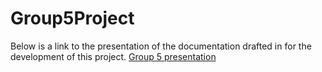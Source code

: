 # Group5Project
Below is a link to the presentation of the documentation drafted in for the development of this project.
[Group 5 presentation](https://1drv.ms/p/s!AhSuBRLI6vRYskt5RMMreeJewMAN?e=w2pRcE)

